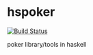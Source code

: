 hspoker
=======
[![Build Status](https://travis-ci.org/wouteroostervld/hspoker.png?branch=development)](https://travis-ci.org/wouteroostervld/hspoker)

poker library/tools in haskell
